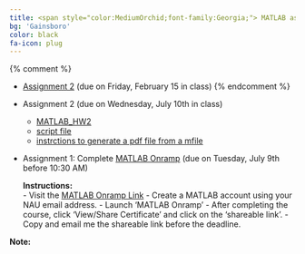 ```yaml
---
title: <span style="color:MediumOrchid;font-family:Georgia;"> MATLAB assignments
bg: 'Gainsboro'
color: black
fa-icon: plug
---
```


{% comment %}
 - [Assignment 2]( myfiles/MAT362_MATLAB_Assignment2.pdf) (due on Friday, February 15 in class) 
{% endcomment %}


- Assignment 2 (due on Wednesday, July 10th in class)
    - [MATLAB_HW2]( myfiles/MAT362_MATLAB_HW1.pdf)
    - [script file]( myfiles/matlab_HW1_firstname_lastname.m)
    - [instrctions to generate a pdf file from a mfile]( myfiles/inst.pdf)
    
 - Assignment 1: Complete [MATLAB Onramp](https://matlabacademy.mathworks.com/) (due on Tuesday, July 9th before 10:30 AM)
 
      **Instructions:**   
         - 	Visit the [MATLAB Onramp Link](https://matlabacademy.mathworks.com/)
         - 	Create a MATLAB account using your NAU email address. 
         - 	Launch ‘MATLAB Onramp’
         - 	After completing the course, click ‘View/Share Certificate’ and click on the ‘shareable link’.
         - 	Copy and email me the shareable link before the deadline.

    
      
**Note:** 
